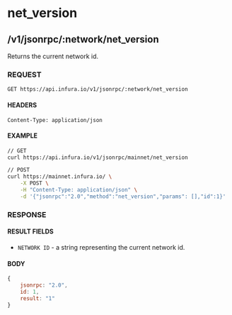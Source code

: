 # net_version

## /v1/jsonrpc/:network/net_version

Returns the current network id.

### REQUEST

`GET https://api.infura.io/v1/jsonrpc/:network/net_version`

#### HEADERS

`Content-Type: application/json`

#### EXAMPLE
```bash
// GET
curl https://api.infura.io/v1/jsonrpc/mainnet/net_version

// POST
curl https://mainnet.infura.io/ \
    -X POST \
    -H "Content-Type: application/json" \
    -d '{"jsonrpc":"2.0","method":"net_version","params": [],"id":1}'
```

### RESPONSE

#### RESULT FIELDS
- `NETWORK ID` - a string representing the current network id.

#### BODY

```js
{
    jsonrpc: "2.0",
    id: 1,
    result: "1"
}
```
